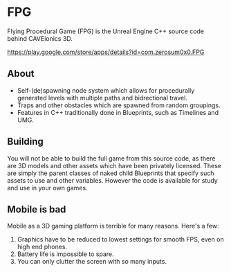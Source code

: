 # FPG
Flying Procedural Game (FPG) is the Unreal Engine C++ source code behind CAVEionics 3D.

https://play.google.com/store/apps/details?id=com.zerosum0x0.FPG

## About

- Self-(de)spawning node system which allows for procedurally generated levels with multiple paths and bidrectional travel.
- Traps and other obstacles which are spawned from random groupings.
- Features in C++ traditionally done in Blueprints, such as Timelines and UMG.

## Building

You will not be able to build the full game from this source code, as there are 3D models and other assets which have been privately licensed. These are simply the parent classes of naked child Blueprints that specify such assets to use and other variables. However the code is available for study and use in your own games.

## Mobile is bad

Mobile as a 3D gaming platform is terrible for many reasons. Here's a few:

1. Graphics have to be reduced to lowest settings for smooth FPS, even on high end phones.
2. Battery life is impossible to spare.
3. You can only clutter the screen with so many inputs.
